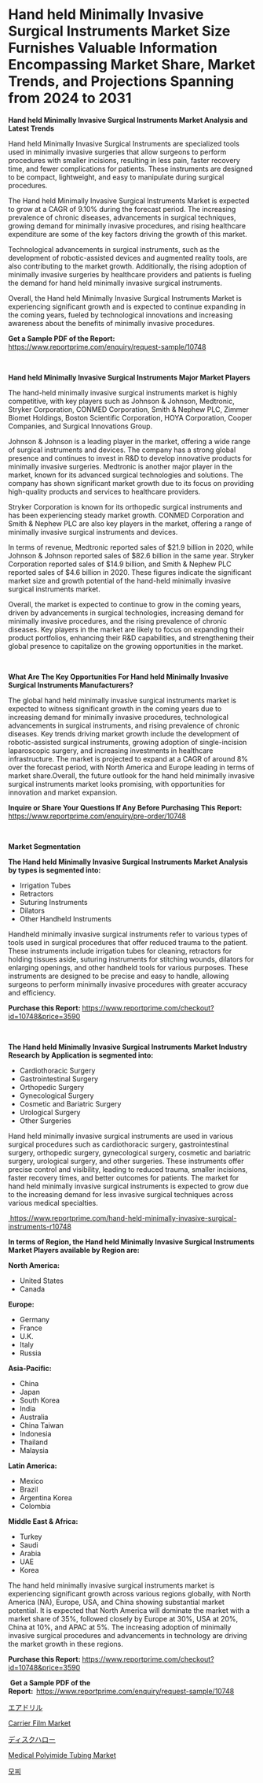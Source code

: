 <p><h1>Hand held Minimally Invasive Surgical Instruments Market Size Furnishes Valuable Information Encompassing Market Share, Market Trends, and Projections Spanning from 2024 to 2031</h1></p><p><strong>Hand held Minimally Invasive Surgical Instruments Market Analysis and Latest Trends</strong></p>
<p><p>Hand held Minimally Invasive Surgical Instruments are specialized tools used in minimally invasive surgeries that allow surgeons to perform procedures with smaller incisions, resulting in less pain, faster recovery time, and fewer complications for patients. These instruments are designed to be compact, lightweight, and easy to manipulate during surgical procedures.</p><p>The Hand held Minimally Invasive Surgical Instruments Market is expected to grow at a CAGR of 9.10% during the forecast period. The increasing prevalence of chronic diseases, advancements in surgical techniques, growing demand for minimally invasive procedures, and rising healthcare expenditure are some of the key factors driving the growth of this market.</p><p>Technological advancements in surgical instruments, such as the development of robotic-assisted devices and augmented reality tools, are also contributing to the market growth. Additionally, the rising adoption of minimally invasive surgeries by healthcare providers and patients is fueling the demand for hand held minimally invasive surgical instruments.</p><p>Overall, the Hand held Minimally Invasive Surgical Instruments Market is experiencing significant growth and is expected to continue expanding in the coming years, fueled by technological innovations and increasing awareness about the benefits of minimally invasive procedures.</p></p>
<p><strong>Get a Sample PDF of the Report:&nbsp;</strong> <a href="https://www.reportprime.com/enquiry/request-sample/10748">https://www.reportprime.com/enquiry/request-sample/10748</a></p>
<p>&nbsp;</p>
<p><strong>Hand held Minimally Invasive Surgical Instruments Major Market Players</strong></p>
<p><p>The hand-held minimally invasive surgical instruments market is highly competitive, with key players such as Johnson & Johnson, Medtronic, Stryker Corporation, CONMED Corporation, Smith & Nephew PLC, Zimmer Biomet Holdings, Boston Scientific Corporation, HOYA Corporation, Cooper Companies, and Surgical Innovations Group.</p><p>Johnson & Johnson is a leading player in the market, offering a wide range of surgical instruments and devices. The company has a strong global presence and continues to invest in R&D to develop innovative products for minimally invasive surgeries. Medtronic is another major player in the market, known for its advanced surgical technologies and solutions. The company has shown significant market growth due to its focus on providing high-quality products and services to healthcare providers.</p><p>Stryker Corporation is known for its orthopedic surgical instruments and has been experiencing steady market growth. CONMED Corporation and Smith & Nephew PLC are also key players in the market, offering a range of minimally invasive surgical instruments and devices.</p><p>In terms of revenue, Medtronic reported sales of $21.9 billion in 2020, while Johnson & Johnson reported sales of $82.6 billion in the same year. Stryker Corporation reported sales of $14.9 billion, and Smith & Nephew PLC reported sales of $4.6 billion in 2020. These figures indicate the significant market size and growth potential of the hand-held minimally invasive surgical instruments market.</p><p>Overall, the market is expected to continue to grow in the coming years, driven by advancements in surgical technologies, increasing demand for minimally invasive procedures, and the rising prevalence of chronic diseases. Key players in the market are likely to focus on expanding their product portfolios, enhancing their R&D capabilities, and strengthening their global presence to capitalize on the growing opportunities in the market.</p></p>
<p>&nbsp;</p>
<p><strong>What Are The Key Opportunities For Hand held Minimally Invasive Surgical Instruments Manufacturers?</strong></p>
<p><p>The global hand held minimally invasive surgical instruments market is expected to witness significant growth in the coming years due to increasing demand for minimally invasive procedures, technological advancements in surgical instruments, and rising prevalence of chronic diseases. Key trends driving market growth include the development of robotic-assisted surgical instruments, growing adoption of single-incision laparoscopic surgery, and increasing investments in healthcare infrastructure. The market is projected to expand at a CAGR of around 8% over the forecast period, with North America and Europe leading in terms of market share.Overall, the future outlook for the hand held minimally invasive surgical instruments market looks promising, with opportunities for innovation and market expansion.</p></p>
<p><strong>Inquire or Share Your Questions If Any Before Purchasing This Report:</strong> <a href="https://www.reportprime.com/enquiry/pre-order/10748">https://www.reportprime.com/enquiry/pre-order/10748</a></p>
<p>&nbsp;</p>
<p><strong>Market Segmentation</strong></p>
<p><strong>The Hand held Minimally Invasive Surgical Instruments Market Analysis by types is segmented into:</strong></p>
<p><ul><li>Irrigation Tubes</li><li>Retractors</li><li>Suturing Instruments</li><li>Dilators</li><li>Other Handheld Instruments</li></ul></p>
<p><p>Handheld minimally invasive surgical instruments refer to various types of tools used in surgical procedures that offer reduced trauma to the patient. These instruments include irrigation tubes for cleaning, retractors for holding tissues aside, suturing instruments for stitching wounds, dilators for enlarging openings, and other handheld tools for various purposes. These instruments are designed to be precise and easy to handle, allowing surgeons to perform minimally invasive procedures with greater accuracy and efficiency.</p></p>
<p><strong>Purchase this Report:&nbsp;</strong><a href="https://www.reportprime.com/checkout?id=10748&price=3590">https://www.reportprime.com/checkout?id=10748&price=3590</a></p>
<p>&nbsp;</p>
<p><strong>The Hand held Minimally Invasive Surgical Instruments Market Industry Research by Application is segmented into:</strong></p>
<p><ul><li>Cardiothoracic Surgery</li><li>Gastrointestinal Surgery</li><li>Orthopedic Surgery</li><li>Gynecological Surgery</li><li>Cosmetic and Bariatric Surgery</li><li>Urological Surgery</li><li>Other Surgeries</li></ul></p>
<p><p>Hand held minimally invasive surgical instruments are used in various surgical procedures such as cardiothoracic surgery, gastrointestinal surgery, orthopedic surgery, gynecological surgery, cosmetic and bariatric surgery, urological surgery, and other surgeries. These instruments offer precise control and visibility, leading to reduced trauma, smaller incisions, faster recovery times, and better outcomes for patients. The market for hand held minimally invasive surgical instruments is expected to grow due to the increasing demand for less invasive surgical techniques across various medical specialties.</p></p>
<p><a href="https://www.reportprime.com/hand-held-minimally-invasive-surgical-instruments-r10748">&nbsp;https://www.reportprime.com/hand-held-minimally-invasive-surgical-instruments-r10748</a></p>
<p><strong>In terms of Region, the Hand held Minimally Invasive Surgical Instruments Market Players available by Region are:</strong></p>
<p>
    <p> <strong> North America: </strong>
        <ul>
            <li>United States</li>
            <li>Canada</li>
        </ul>
        </p> 
    <p> <strong> Europe: </strong>
        <ul>
            <li>Germany</li>
            <li>France</li>
            <li>U.K.</li>
            <li>Italy</li>
            <li>Russia</li>
        </ul>
        </p> 
    <p> <strong> Asia-Pacific: </strong>
        <ul>
            <li>China</li>
            <li>Japan</li>
            <li>South Korea</li>
            <li>India</li>
            <li>Australia</li>
            <li>China Taiwan</li>
            <li>Indonesia</li>
            <li>Thailand</li>
            <li>Malaysia</li>
        </ul>
        </p> 
    <p> <strong> Latin America: </strong>
        <ul>
            <li>Mexico</li>
            <li>Brazil</li>
            <li>Argentina Korea</li>
            <li>Colombia</li>
        </ul>
        </p> 
    <p> <strong> Middle East & Africa: </strong>
        <ul>
            <li>Turkey</li>
            <li>Saudi</li>
            <li>Arabia</li>
            <li>UAE</li>
            <li>Korea</li>
        </ul>
    </p>
    </p>
<p><p>The hand held minimally invasive surgical instruments market is experiencing significant growth across various regions globally, with North America (NA), Europe, USA, and China showing substantial market potential. It is expected that North America will dominate the market with a market share of 35%, followed closely by Europe at 30%, USA at 20%, China at 10%, and APAC at 5%. The increasing adoption of minimally invasive surgical procedures and advancements in technology are driving the market growth in these regions.</p></p>
<p><strong>Purchase this Report: </strong><a href="https://www.reportprime.com/checkout?id=10748&price=3590">https://www.reportprime.com/checkout?id=10748&price=3590</a></p>
<p>&nbsp;<strong>Get a Sample PDF of the Report:&nbsp;&nbsp;</strong><a href="https://www.reportprime.com/enquiry/request-sample/10748">https://www.reportprime.com/enquiry/request-sample/10748</a></p>
<p><strong></strong></p>
<p><p><a href="https://github.com/cnnriuez22368/Market-Research-Report-List-1/blob/main/741044524172.md">エアドリル</a></p><p><a href="https://issuu.com/reportprime-2/docs/carrier-film-market-size-2030.pptx">Carrier Film Market</a></p><p><a href="https://github.com/LeanneBruen2023/Market-Research-Report-List-1/blob/main/975986224173.md">ディスクハロー</a></p><p><a href="https://github.com/jsmusil/Market-Research-Report-List-2/blob/main/medical-polyimide-tubing-market.md">Medical Polyimide Tubing Market</a></p><p><a href="https://github.com/Skyleitney456456/Market-Research-Report-List-1/blob/main/671769622091.md">모찌</a></p></p>